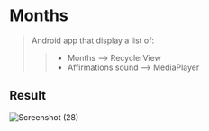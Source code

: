 # Months 
> Android app that display a list of:
>> - Months --> RecyclerView
>> - Affirmations sound --> MediaPlayer

## Result

![Screenshot (28)](https://user-images.githubusercontent.com/92260346/140469428-4c889122-1cac-4ec1-86d8-7241b0a0ea15.png)
